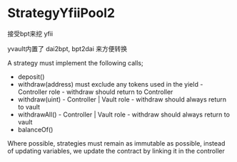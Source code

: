 # StrategyYfiiPool2

接受bpt来挖 yfii

yvault内置了 dai2bpt, bpt2dai 来方便转换

 A strategy must implement the following calls;
 
 - deposit()
 - withdraw(address) must exclude any tokens used in the yield - Controller role - withdraw should return to Controller
 - withdraw(uint) - Controller | Vault role - withdraw should always return to vault
 - withdrawAll() - Controller | Vault role - withdraw should always return to vault
 - balanceOf()
 
 Where possible, strategies must remain as immutable as possible, instead of updating variables, we update the contract by linking it in the controller
 